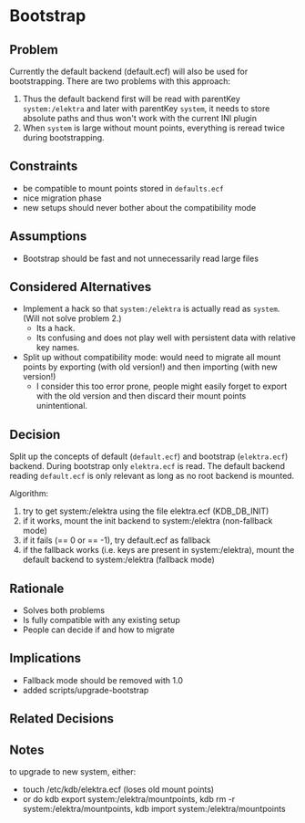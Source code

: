 # Bootstrap

## Problem

Currently the default backend (default.ecf) will also be used for bootstrapping. There are two problems with this approach:

1. Thus the default backend first will be read with parentKey `system:/elektra` and later with parentKey `system`, it needs to store absolute paths and thus won't work with the current INI plugin
2. When `system` is large without mount points, everything is reread twice during bootstrapping.

## Constraints

- be compatible to mount points stored in `defaults.ecf`
- nice migration phase
- new setups should never bother about the compatibility mode

## Assumptions

- Bootstrap should be fast and not unnecessarily read large files

## Considered Alternatives

- Implement a hack so that `system:/elektra` is actually read as `system`. (Will not solve problem 2.)
  - Its a hack.
  - Its confusing and does not play well with persistent data with relative key names.
- Split up without compatibility mode: would need to migrate all mount points by exporting (with old version!) and then importing (with new version!)
  - I consider this too error prone, people might easily forget to export with the old version and then discard their mount points unintentional.

## Decision

Split up the concepts of default (`default.ecf`) and bootstrap (`elektra.ecf`) backend.
During bootstrap only `elektra.ecf` is read.
The default backend reading `default.ecf` is only relevant as long as no root backend is mounted.

Algorithm:

1. try to get system:/elektra using the file elektra.ecf (KDB_DB_INIT)
2. if it works, mount the init backend to system:/elektra (non-fallback mode)
3. if it fails (== 0 or == -1), try default.ecf as fallback
4. if the fallback works (i.e. keys are present in system:/elektra), mount the default backend to system:/elektra (fallback mode)

## Rationale

- Solves both problems
- Is fully compatible with any existing setup
- People can decide if and how to migrate

## Implications

- Fallback mode should be removed with 1.0
- added scripts/upgrade-bootstrap

## Related Decisions

## Notes

to upgrade to new system, either:

- touch /etc/kdb/elektra.ecf (loses old mount points)
- or do kdb export system:/elektra/mountpoints, kdb rm -r system:/elektra/mountpoints, kdb import system:/elektra/mountpoints
